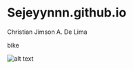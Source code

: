 # Sejeyynnn.github.io
Christian Jimson A. De Lima 

bike

![alt text](https://www.google.com/url?sa=i&url=https%3A%2F%2Fnickelodeon.fandom.com%2Fwiki%2FPatty_Wagon&psig=AOvVaw1CSg4uq_8jF8X_g_VlCJgh&ust=1701745471899000&source=images&cd=vfe&opi=89978449&ved=0CBIQjRxqFwoTCLjP16Lo9IIDFQAAAAAdAAAAABAD)

